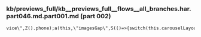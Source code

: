 ### kb/previews_full/kb__previews_full__flows__all_branches.har.part046.md.part001.md (part 002)

```md
vice\",Z().phone);a(this,\"imagesGap\",S(()=>{switch(this.carouselLayoutMo
```

```
